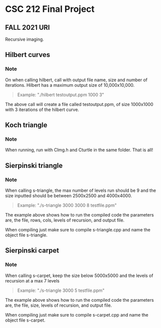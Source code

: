 # CSC 212 Final Project
## FALL 2021 URI
Recursive imaging.

## Hilbert curves
### Note
On when calling hilbert, call with output file name, size and number of iterations. Hilbert has a maximum output size of 10,000x10,000.
>Example: "./hilbert testoutput.ppm 1000 3"
>
The above call will create a file called testoutput.ppm, of size 1000x1000 with 3 iterations of the hilbert curve.

## Koch triangle
### Note
When running, run with Clmg.h and Cturtle in the same folder. That is all!

## Sierpinski triangle
### Note
When calling s-triangle, the max number of levels run should be 9 and the size inputted should be between 2500x2500 and 4000x4000.
>Example: "./s-triangle 3000 3000 8 testfile.ppm"
>
The example above shows how to run the compiled code the parameters are, the file, rows, cols, levels of recursion, and output file.
>
When compiling just make sure to compile s-triangle.cpp and name the object file s-triangle.

## Sierpinski carpet
### Note
When calling s-carpet, keep the size below 5000x5000 and the levels of recursion at a max 7 levels
>Example: "./s-triangle 3000 5 testfile.ppm"
>
The example above shows how to run the compiled code the parameters are, the file, size, levels of recursion, and output file.
>
When compiling just make sure to compile s-carpet.cpp and name the object file s-carpet.
